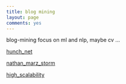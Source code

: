 ```yaml
---
title: blog mining
layout: page
comments: yes
---
```


blog-mining focus on ml and nlp, maybe cv ...

[hunch_net](./hunch_net/hunch_net_home.html)

[nathan_marz_storm](./nathan_marz_storm/nathan_marz_storm_home.html)

[high_scalability](./high_scalability/high_scalability_home.html)




